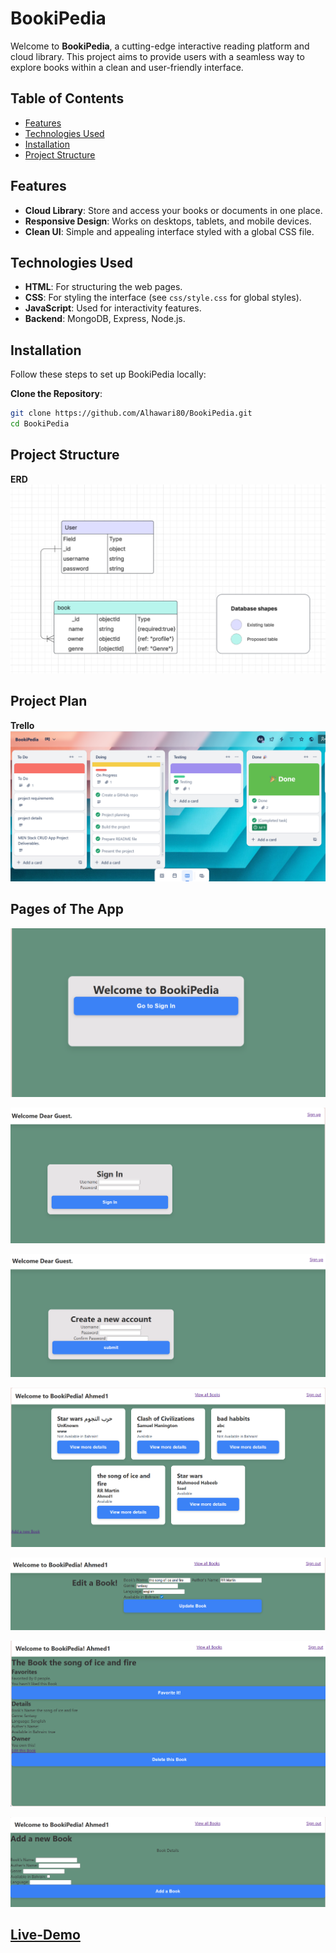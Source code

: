 # BookiPedia 

Welcome to **BookiPedia**, a cutting-edge interactive reading platform and cloud library. This project aims to provide users with a seamless way to explore books within a clean and user-friendly interface.

## Table of Contents
- [Features](#features)
- [Technologies Used](#technologies-used)
- [Installation](#installation)
- [Project Structure](#Project-Structure)

## Features
- **Cloud Library**: Store and access your books or documents in one place.
- **Responsive Design**: Works on desktops, tablets, and mobile devices.
- **Clean UI**: Simple and appealing interface styled with a global CSS file.

## Technologies Used
- **HTML**: For structuring the web pages.
- **CSS**: For styling the interface (see `css/style.css` for global styles).
- **JavaScript**: Used for interactivity features.
- **Backend**:  MongoDB, Express, Node.js.

## Installation
Follow these steps to set up BookiPedia locally:

  **Clone the Repository**:
   ```bash
   git clone https://github.com/Alhawari80/BookiPedia.git
   cd BookiPedia


```
## Project Structure
**ERD**
![ERD](images/1.png)

## Project Plan
**Trello**
![Trello](images/10.png)


## Pages of The App
![Welcome-Page](images/3.png)

![Sign-In-Page](images/4.png)

![Sign-Up-Page](images/5.png)

![View-All-Page](images/6.png)

![Edit-Page](images/8.png)

![Book-Details](images/7.png)

![Add-Book](images/9.png)


## [Live-Demo](https://bookipedia-jbya.onrender.com/)

